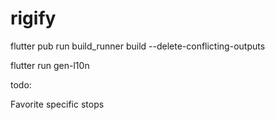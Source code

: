 # rigify

flutter pub run build_runner build --delete-conflicting-outputs

flutter run gen-l10n

todo:

Favorite specific stops